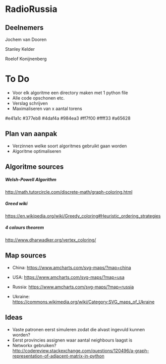 # RadioRussia

## Deelnemers
Jochem van Dooren

Stanley Kelder

Roelof Konijnenberg

# To Do

- Voor elk algoritme een directory maken met 1 python file
- Alle code opschonen etc.
- Verslag schrijven
- Maximaliseren van x aantal torens

#e41a1c
#377eb8
#4daf4a
#984ea3
#ff7f00
#ffff33
#a65628

## Plan van aanpak

- Verzinnen welke soort algoritmes gebruikt gaan worden
- Algoritme optimaliseren

## Algoritme sources

##### Welsh-Powell Algorithm

http://math.tutorcircle.com/discrete-math/graph-coloring.html


##### Greed wiki

https://en.wikipedia.org/wiki/Greedy_coloring#Heuristic_ordering_strategies

##### 4 colours theorem

http://www.dharwadker.org/vertex_coloring/


## Map sources

- China: https://www.amcharts.com/svg-maps/?map=china

- USA: https://www.amcharts.com/svg-maps/?map=usa

- Russia: https://www.amcharts.com/svg-maps/?map=russia

- Ukraine: https://commons.wikimedia.org/wiki/Category:SVG_maps_of_Ukraine

## Ideas

- Vaste patronen eerst simuleren zodat die alvast ingevuld kunnen worden?
- Eerst provincies assignen waar aantal neighbours laagst is
- Networkx gebruiken? http://codereview.stackexchange.com/questions/120496/a-graph-representation-of-adjacent-matrix-in-python

